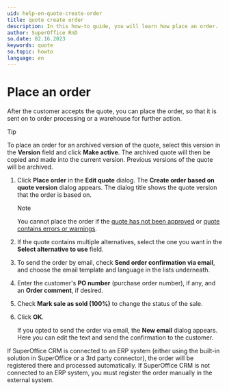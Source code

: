 ```yaml
---
uid: help-en-quote-create-order
title: quote create order
description: In this how-to guide, you will learn how place an order.
author: SuperOffice RnD
so.date: 02.16.2023
keywords: quote
so.topic: howto
language: en
---
```


# Place an order

After the customer accepts the quote, you can place the order, so that it is sent on to order processing or a warehouse for further action.

> [!TIP]
> To place an order for an archived version of the quote, select this version in the **Version** field and click **Make active**. The archived quote will then be copied and made into the current version. Previous versions of the quote will be archived.

1. Click **Place order** in the **Edit quote** dialog. The **Create order based on quote version** dialog appears. The dialog title shows the quote version that the order is based on.

    > [!NOTE]
    > You cannot place the order if the [quote has not been approved][1] or [quote contains errors or warnings][2].

1. If the quote contains multiple alternatives, select the one you want in the **Select alternative to use** field.
1. To send the order by email, check **Send order confirmation via email**, and choose the email template and language in the lists underneath.
1. Enter the customer's **PO number** (purchase order number), if any, and an **Order comment**, if desired.
1. Check **Mark sale as sold (100%)** to change the status of the sale.
1. Click **OK**.

    If you opted to send the order via email, the **New email** dialog appears. Here you can edit the text and send the confirmation to the customer.

If SuperOffice CRM is connected to an ERP system (either using the built-in solution in SuperOffice or a 3rd party connector), the order will be registered there and processed automatically. If SuperOffice CRM is not connected to an ERP system, you must register the order manually in the external system.

<!-- Referenced links -->
[1]: approve.md
[2]: add-product.md#warning

<!-- Referenced images -->
